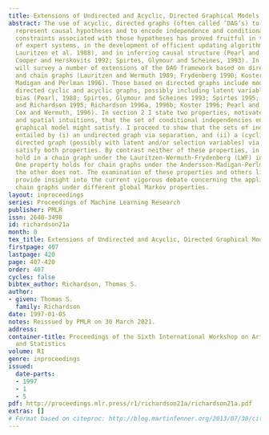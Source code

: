 ```yaml
---
title: Extensions of Undirected and Acyclic, Directed Graphical Models
abstract: The use of acyclic, directed graphs (often called ’DAG’s) to simultaneously
  represent causal hypotheses and to encode independence and conditional independence
  constraints associated with those hypotheses has proved fruitful in the construction
  of expert systems, in the development of efficient updating algorithms (Pearl, 1988,
  Lauritzen et al. 1988), and in inferring causal structure (Pearl and Verma, 1991;
  Cooper and Herskovits 1992; Spirtes, Glymour and Scheines, 1993). In section 1 I
  will survey a number of extensions of the DAG framework based on directed graphs
  and chain graphs (Lauritzen and Wermuth 1989; Frydenberg 1990; Koster 1996; Andersson,
  Madigan and Perlman 1996). Those based on directed graphs include models based on
  directed cyclic and acyclic graphs, possibly including latent variables and/or selection
  bias (Pearl, 1988; Spirtes, Glymour and Scheines 1993; Spirtes 1995; Spirtes, Meek,
  and Richardson 1995; Richardson 1996a, 1996b; Koster 1996; Pearl and Dechter 1996;
  Cox and Wermuth, 1996). In section 2 I state two properties, motivated by causal
  and spatial intuitions, that the set of conditional independencies entailed by a
  graphical model might satisfy. I proceed to show that the sets of independencies
  entailed by (i) an undirected graph via separation, and (ii) a (cyclic or acyclic)
  directed graph (possibly with latent and/or selection variables) via ct-separation,
  satisfy both properties. By contrast neither of these properties, in general, will
  hold in a chain graph under the Lauritzen-Wermuth-Frydenberg (LWF) interpretation.
  One property holds for chain graphs under the Andersson-Madigan-Perlman (AMP) interpretation,
  the other does not. The examination of these properties and others like them may
  provide insight into the current vigorous debate concerning the applicability of
  chain graphs under different global Markov properties.
layout: inproceedings
series: Proceedings of Machine Learning Research
publisher: PMLR
issn: 2640-3498
id: richardson21a
month: 0
tex_title: Extensions of Undirected and Acyclic, Directed Graphical Models
firstpage: 407
lastpage: 420
page: 407-420
order: 407
cycles: false
bibtex_author: Richardson, Thomas S.
author:
- given: Thomas S.
  family: Richardson
date: 1997-01-05
notes: Reissued by PMLR on 30 March 2021.
address:
container-title: Proceedings of the Sixth International Workshop on Artificial Intelligence
  and Statistics
volume: R1
genre: inproceedings
issued:
  date-parts:
  - 1997
  - 1
  - 5
pdf: http://proceedings.mlr.press/r1/richardson21a/richardson21a.pdf
extras: []
# Format based on citeproc: http://blog.martinfenner.org/2013/07/30/citeproc-yaml-for-bibliographies/
---
```

